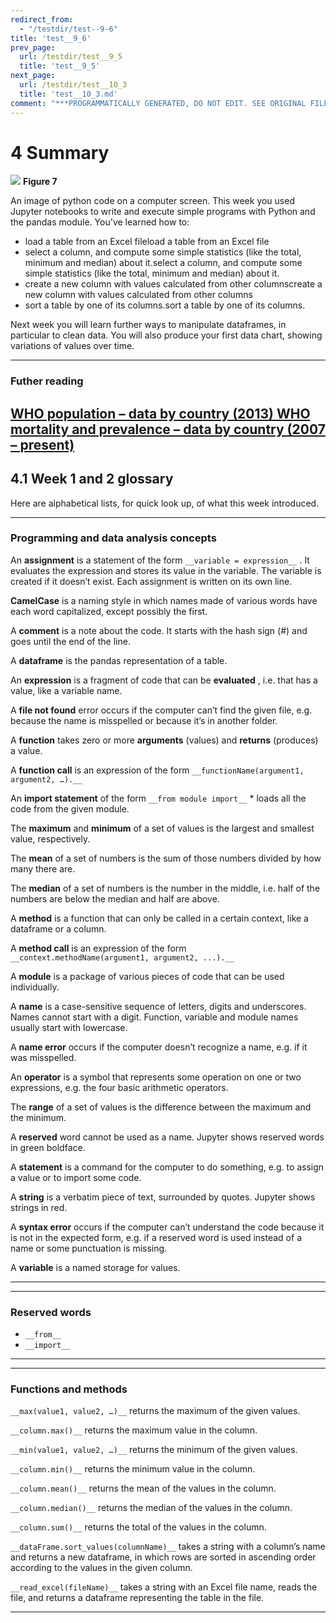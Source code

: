 ```yaml
---
redirect_from:
  - "/testdir/test--9-6"
title: 'test__9_6'
prev_page:
  url: /testdir/test__9_5
  title: 'test__9_5'
next_page:
  url: /testdir/test__10_3
  title: 'test__10_3.md'
comment: "***PROGRAMMATICALLY GENERATED, DO NOT EDIT. SEE ORIGINAL FILES IN /content***"
---
```

# 4 Summary



![](https://www.open.edu/openlearn/ocw/pluginfile.php/1393338/mod_oucontent/oucontent/71687/ou_futurelearn_learn_to_code_fig_1076_3d.jpg)
__Figure 7__

An image of python code on a computer screen.
This week you used Jupyter notebooks to write and execute simple programs with Python and the pandas module. You've learned how to:
* load a table from an Excel fileload a table from an Excel file
* select a column, and compute some simple statistics (like the total, minimum and median) about it.select a column, and compute some simple statistics (like the total, minimum and median) about it. 
* create a new column with values calculated from other columnscreate a new column with values calculated from other columns
* sort a table by one of its columns.sort a table by one of its columns.

Next week you will learn further ways to manipulate dataframes, in particular to clean data. You will also produce your first data chart, showing variations of values over time.

---


### Futher reading
[WHO population – data by country (2013)](http://apps.who.int/gho/data/node.main.POP107?lang=en)[ WHO mortality and prevalence – data by country (2007 – present) ](http://apps.who.int/gho/data/node.country)
---


## 4.1 Week 1 and 2 glossary


Here are alphabetical lists, for quick look up, of what this week introduced.

---


### Programming and data analysis concepts

An __assignment__ is a statement of the form `__variable = expression__` . It evaluates the expression and stores its value in the variable. The variable is created if it doesn’t exist. Each assignment is written on its own line.

__CamelCase__ is a naming style in which names made of various words have each word capitalized, except possibly the first.

A __comment__ is a note about the code. It starts with the hash sign (#) and goes until the end of the line.

A __dataframe__ is the pandas representation of a table.

An __expression__ is a fragment of code that can be __evaluated__ , i.e. that has a value, like a variable name.

A __file not found__ error occurs if the computer can’t find the given file, e.g. because the name is misspelled or because it’s in another folder.

A __function__ takes zero or more __arguments__ (values) and __returns__ (produces) a value.

A __function call__ is an expression of the form `__functionName(argument1, argument2, …).__`

An __import statement__ of the form `__from module import__` * loads all the code from the given module.

The __maximum__ and __minimum__ of a set of values is the largest and smallest value, respectively.

The __mean__ of a set of numbers is the sum of those numbers divided by how many there are.

The __median__ of a set of numbers is the number in the middle, i.e. half of the numbers are below the median and half are above.

A __method__ is a function that can only be called in a certain context, like a dataframe or a column.

A __method call__ is an expression of the form `__context.methodName(argument1, argument2, ...).__`

A __module__ is a package of various pieces of code that can be used individually.

A __name__ is a case-sensitive sequence of letters, digits and underscores. Names cannot start with a digit. Function, variable and module names usually start with lowercase.

A __name error__ occurs if the computer doesn’t recognize a name, e.g. if it was misspelled.

An __operator__ is a symbol that represents some operation on one or two expressions, e.g. the four basic arithmetic operators.

The __range__ of a set of values is the difference between the maximum and the minimum.

A __reserved__ word cannot be used as a name. Jupyter shows reserved words in green boldface.

A __statement__ is a command for the computer to do something, e.g. to assign a value or to import some code.

A __string__ is a verbatim piece of text, surrounded by quotes. Jupyter shows strings in red.

A __syntax error__ occurs if the computer can’t understand the code because it is not in the expected form, e.g. if a reserved word is used instead of a name or some punctuation is missing.

A __variable__ is a named storage for values.

---

---


### Reserved words
* `__from__`
* `__import__`

---

---


### Functions and methods

`__max(value1, value2, …)__` returns the maximum of the given values.

`__column.max()__` returns the maximum value in the column.

`__min(value1, value2, …)__` returns the minimum of the given values.

`__column.min()__` returns the minimum value in the column.

`__column.mean()__` returns the mean of the values in the column.

`__column.median()__` returns the median of the values in the column.

`__column.sum()__` returns the total of the values in the column.

`__dataFrame.sort_values(columnName)__` takes a string with a column’s name and returns a new dataframe, in which rows are sorted in ascending order according to the values in the given column.

`__read_excel(fileName)__` takes a string with an Excel file name, reads the file, and returns a dataframe representing the table in the file.

---


